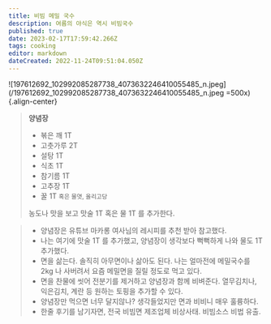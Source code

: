 ```yaml
---
title: 비빔 메밀 국수
description: 여름의 야식은 역시 비빔국수
published: true
date: 2023-02-17T17:59:42.266Z
tags: cooking
editor: markdown
dateCreated: 2022-11-24T09:51:04.050Z
---
```


![197612692_102992085287738_4073632246410055485_n.jpeg](/197612692_102992085287738_4073632246410055485_n.jpeg =500x){.align-center}

> **양념장**
> - 볶은 깨 1T
> - 고춧가루 2T
> - 설탕 1T
> - 식초 1T
> - 참기름 1T
> - 고추장 1T
> - 꿀 1T <small>혹은 물엿, 올리고당</small>
>
> 농도나 맛을 보고 맛술 1T 혹은 물 1T 를 추가한다.

> - 양념장은 유튜브 마카롱 여사님의 레시피를 추천 받아 참고했다.
> - 나는 여기에 맛술 1T 를 추가했고, 양념장이 생각보다 뻑뻑하게 나와 물도 1T 추가했다.
> - 면을 삶는다. 솔직히 아무면이나 삶아도 된다. 나는 얼마전에 메밀국수를 2kg 나 사버려서 요즘 메밀면을 질릴 정도로 먹고 있다.
> - 면을 찬물에 씻어 전분기를 제거하고 양념장과 함께 비벼준다. 열무김치나, 익은김치, 계란 등 원하는 토핑을 추가할 수 있다.
> - 양념장만 먹으면 너무 달지않나? 생각들었지만 면과 비비니 매우 훌륭하다.
> - 한줄 후기를 남기자면, 전국 비빔면 제조업체 비상사태. 비빔소스 비법 유출.

